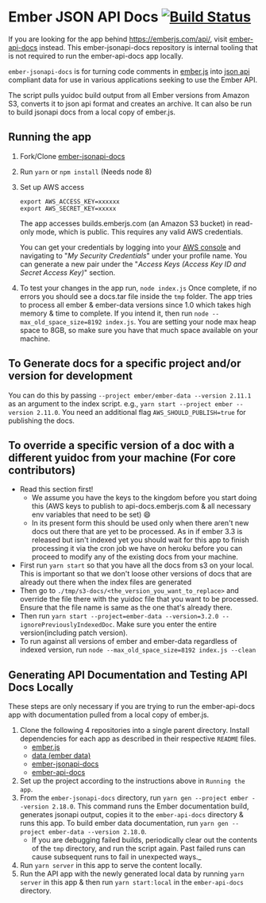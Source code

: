 # Ember JSON API Docs [![Build Status](https://travis-ci.org/ember-learn/ember-jsonapi-docs.svg?branch=master)](https://travis-ci.org/ember-learn/ember-jsonapi-docs)

If you are looking for the app behind https://emberjs.com/api/, visit
[ember-api-docs](https://github.com/ember-learn/ember-api-docs) instead. This ember-jsonapi-docs
repository is internal tooling that is not required to run the ember-api-docs app locally.

`ember-jsonapi-docs` is for turning code comments in [ember.js](https://github.com/emberjs/ember.js) into
[json api](http://jsonapi.org/) compliant data for use in various applications seeking to use the Ember API.

The script pulls yuidoc build output from all Ember versions from Amazon S3, converts it to json api format and creates an archive. It can also be run to build jsonapi docs from a local copy of ember.js.

## Running the app

1.  Fork/Clone [ember-jsonapi-docs](https://github.com/ember-learn/ember-jsonapi-docs)
1.  Run `yarn` or `npm install` (Needs node 8)
1.  Set up AWS access

    ```shell
    export AWS_ACCESS_KEY=xxxxxx
    export AWS_SECRET_KEY=xxxxx
    ```

    The app accesses builds.emberjs.com (an Amazon S3 bucket) in read-only mode, which is public. This requires any valid AWS credentials.

    You can get your credentials by logging into your [AWS console](https://console.aws.amazon.com) and navigating to "_My Security Credentials_" under your profile name. You can generate a new pair under the "_Access Keys (Access Key ID and Secret Access Key)_" section.

1.  To test your changes in the app run,
    `node index.js`
    Once complete, if no errors you should see a docs.tar file inside the `tmp` folder. The app tries to process all
    ember & ember-data versions since 1.0 which takes high memory & time to complete. If you intend it, then run `node --max_old_space_size=8192 index.js`.
    You are setting your node max heap space to 8GB, so make sure you have that much space available on your machine.

## To Generate docs for a specific project and/or version for development

You can do this by passing `--project ember/ember-data --version 2.11.1` as an argument to the index script. e.g., `yarn start --project ember --version 2.11.0`.
You need an additional flag `AWS_SHOULD_PUBLISH=true` for publishing the docs.

## To override a specific version of a doc with a different yuidoc from your machine (For core contributors)

- Read this section first!
  - We assume you have the keys to the kingdom before you start doing this (AWS keys to publish to api-docs.emberjs.com & all necessary env variables that need to be set) 😄
  - In its present form this should be used only when there aren't new docs out there that are yet to be processed. As in if ember 3.3 is released but isn't indexed yet you should wait for this app to finish processing it via the cron job we have on heroku before you can proceed to modify any of the existing docs from your machine.
- First run `yarn start` so that you have all the docs from s3 on your local. This is important so that we don't loose other versions of docs that are already out there when the index files are generated
- Then go to `./tmp/s3-docs/<the_version_you_want_to_replace>` and override the file there with the yuidoc file that you want to be processed. Ensure that the file name is same as the one that's already there.
- Then run `yarn start --project=ember-data --version=3.2.0 --ignorePreviouslyIndexedDoc`. Make sure you enter the entire version(including patch version).
- To run against all versions of ember and ember-data regardless of indexed version, run `node --max_old_space_size=8192 index.js --clean`

## Generating API Documentation and Testing API Docs Locally

These steps are only necessary if you are trying to run the ember-api-docs
app with documentation pulled from a local copy of ember.js.

1.  Clone the following 4 repositories into a single parent directory. Install dependencies for each app as described in their respective `README` files.
    - [ember.js](https://github.com/emberjs/ember.js)
    - [data (ember data)](https://github.com/emberjs/data)
    - [ember-jsonapi-docs](https://github.com/ember-learn/ember-jsonapi-docs)
    - [ember-api-docs](https://github.com/ember-learn/ember-api-docs)
1.  Set up the project according to the instructions above in `Running the app`.
1.  From the `ember-jsonapi-docs` directory, run `yarn gen --project ember --version 2.18.0`. This command runs the Ember documentation build, generates jsonapi output, copies it to the `ember-api-docs` directory & runs this app. To build ember data documentation, run `yarn gen --project ember-data --version 2.18.0`.
    - If you are debugging failed builds, periodically clear out the contents of the `tmp` directory, and run the script again. Past failed runs can cause subsequent runs to fail in unexpected ways.\_
1.  Run `yarn server` in this app to serve the content locally.
1.  Run the API app with the newly generated local data by running `yarn server` in this app & then run `yarn start:local` in the `ember-api-docs` directory.

